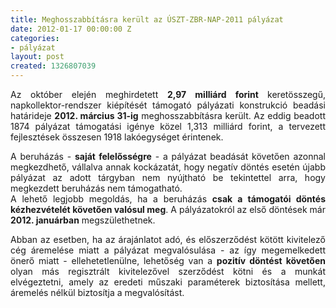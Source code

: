 ```yaml
---
title: Meghosszabbításra került az ÚSZT-ZBR-NAP-2011 pályázat
date: 2012-01-17 00:00:00 Z
categories:
- pályázat
layout: post
created: 1326807039
---
```


<p style="text-align: justify;">Az október elején meghirdetett <strong>2,97 milliárd forint </strong>keretösszegű, napkollektor-rendszer kiépítését támogató pályázati konstrukció beadási határideje <strong>2012. március 31-ig</strong> meghosszabbításra került. Az eddig beadott 1874 pályázat támogatási igénye közel 1,313 milliárd forint, a tervezett fejlesztések összesen 1918 lakóegységet érintenek.</p><p style="text-align: justify;">A beruházás - <strong>saját felelősségre</strong> - a pályázat beadását követően azonnal megkezdhető, vállalva annak kockázatát, hogy negatív döntés esetén újabb pályázat az adott tárgyban nem nyújtható be tekintettel arra, hogy megkezdett beruházás nem támogatható.<br>A lehető legjobb megoldás, ha a beruházás <strong>csak a támogatói döntés kézhezvételét követően valósul meg</strong>. A pályázatokról az első döntések már <strong>2012. januárban</strong> megszülethetnek.</p><p style="text-align: justify;">Abban az esetben, ha az árajánlatot adó, és előszerződést kötött kivitelező cég áremelése miatt a pályázat megvalósulása - az így megemelkedett önerő miatt - ellehetetlenülne, lehetőség van a <strong>pozitív döntést követően</strong> olyan más regisztrált kivitelezővel szerződést kötni és a munkát elvégeztetni, amely az eredeti műszaki paraméterek biztosítása mellett, áremelés nélkül biztosítja a megvalósítást.</p>
